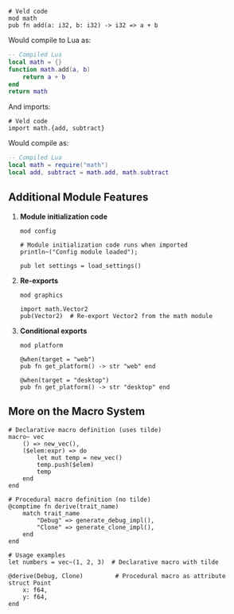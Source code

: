 ```veld
# Veld code
mod math
pub fn add(a: i32, b: i32) -> i32 => a + b
```

Would compile to Lua as:

```lua
-- Compiled Lua
local math = {}
function math.add(a, b)
    return a + b
end
return math
```

And imports:

```veld
# Veld code
import math.{add, subtract}
```

Would compile as:

```lua
-- Compiled Lua
local math = require("math")
local add, subtract = math.add, math.subtract
```

## Additional Module Features

1. **Module initialization code**
   ```veld
   mod config

   # Module initialization code runs when imported
   println~("Config module loaded");

   pub let settings = load_settings()
   ```

2. **Re-exports**
   ```veld
   mod graphics

   import math.Vector2
   pub(Vector2)  # Re-export Vector2 from the math module
   ```

3. **Conditional exports**
   ```veld
   mod platform

   @when(target = "web")
   pub fn get_platform() -> str "web" end

   @when(target = "desktop")
   pub fn get_platform() -> str "desktop" end
   ```


## More on the Macro System

```veld
# Declarative macro definition (uses tilde)
macro~ vec
    () => new_vec(),
    ($elem:expr) => do
        let mut temp = new_vec()
        temp.push($elem)
        temp
    end
end

# Procedural macro definition (no tilde)
@comptime fn derive(trait_name)
    match trait_name
        "Debug" => generate_debug_impl(),
        "Clone" => generate_clone_impl(),
    end
end

# Usage examples
let numbers = vec~(1, 2, 3)  # Declarative macro with tilde

@derive(Debug, Clone)         # Procedural macro as attribute
struct Point
    x: f64,
    y: f64,
end
```
